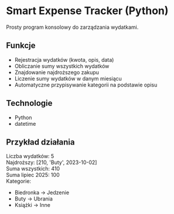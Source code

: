 # Smart Expense Tracker (Python)

Prosty program konsolowy do zarządzania wydatkami.

## Funkcje
- Rejestracja wydatków (kwota, opis, data)
- Obliczanie sumy wszystkich wydatków
- Znajdowanie najdroższego zakupu
- Liczenie sumy wydatków w danym miesiącu
- Automatyczne przypisywanie kategorii na podstawie opisu

## Technologie
- Python
- datetime

## Przykład działania
Liczba wydatków: 5  
Najdroższy: [210, 'Buty', 2023-10-02]  
Suma wszystkich: 410  
Suma lipiec 2025: 100  
Kategorie:  
- Biedronka → Jedzenie  
- Buty → Ubrania  
- Książki → Inne  
